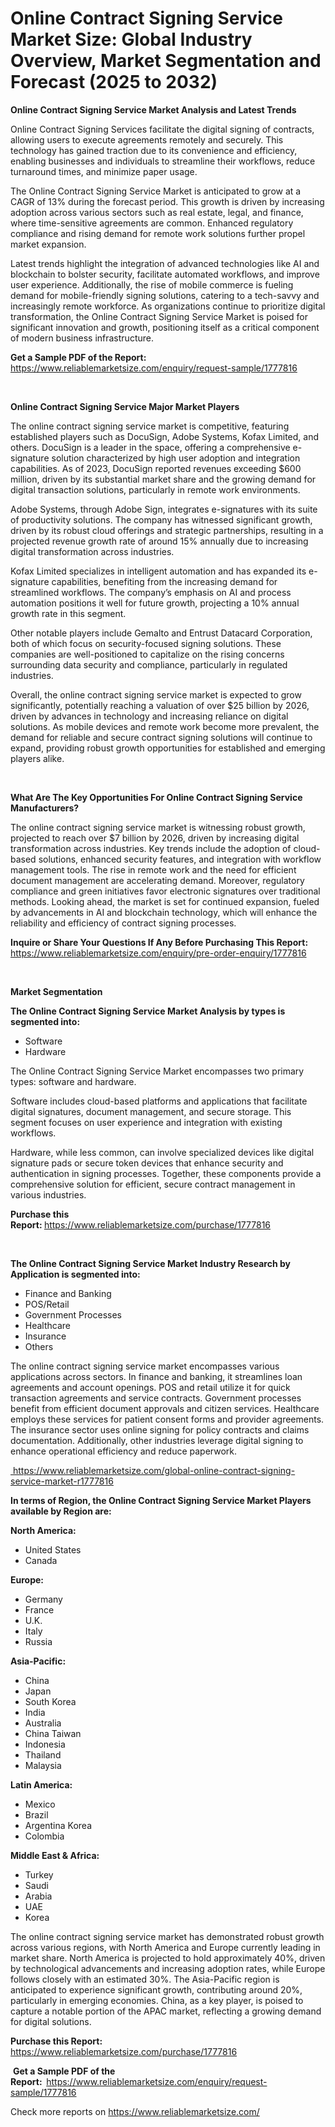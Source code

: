 <p><h1>Online Contract Signing Service Market Size: Global Industry Overview, Market Segmentation and Forecast (2025 to 2032)</h1></p><p><strong>Online Contract Signing Service Market Analysis and Latest Trends</strong></p>
<p><p>Online Contract Signing Services facilitate the digital signing of contracts, allowing users to execute agreements remotely and securely. This technology has gained traction due to its convenience and efficiency, enabling businesses and individuals to streamline their workflows, reduce turnaround times, and minimize paper usage.</p><p>The Online Contract Signing Service Market is anticipated to grow at a CAGR of 13% during the forecast period. This growth is driven by increasing adoption across various sectors such as real estate, legal, and finance, where time-sensitive agreements are common. Enhanced regulatory compliance and rising demand for remote work solutions further propel market expansion. </p><p>Latest trends highlight the integration of advanced technologies like AI and blockchain to bolster security, facilitate automated workflows, and improve user experience. Additionally, the rise of mobile commerce is fueling demand for mobile-friendly signing solutions, catering to a tech-savvy and increasingly remote workforce. As organizations continue to prioritize digital transformation, the Online Contract Signing Service Market is poised for significant innovation and growth, positioning itself as a critical component of modern business infrastructure.</p></p>
<p><strong>Get a Sample PDF of the Report:&nbsp;</strong> <a href="https://www.reliablemarketsize.com/enquiry/request-sample/1777816?utm_campaign=2526&utm_medium=2&utm_source=Github&utm_content=ia&utm_term=09032025&utm_id=online-contract-signing-service">https://www.reliablemarketsize.com/enquiry/request-sample/1777816</a></p>
<p>&nbsp;</p>
<p><strong>Online Contract Signing Service Major Market Players</strong></p>
<p><p>The online contract signing service market is competitive, featuring established players such as DocuSign, Adobe Systems, Kofax Limited, and others. DocuSign is a leader in the space, offering a comprehensive e-signature solution characterized by high user adoption and integration capabilities. As of 2023, DocuSign reported revenues exceeding $600 million, driven by its substantial market share and the growing demand for digital transaction solutions, particularly in remote work environments.</p><p>Adobe Systems, through Adobe Sign, integrates e-signatures with its suite of productivity solutions. The company has witnessed significant growth, driven by its robust cloud offerings and strategic partnerships, resulting in a projected revenue growth rate of around 15% annually due to increasing digital transformation across industries.</p><p>Kofax Limited specializes in intelligent automation and has expanded its e-signature capabilities, benefiting from the increasing demand for streamlined workflows. The company’s emphasis on AI and process automation positions it well for future growth, projecting a 10% annual growth rate in this segment.</p><p>Other notable players include Gemalto and Entrust Datacard Corporation, both of which focus on security-focused signing solutions. These companies are well-positioned to capitalize on the rising concerns surrounding data security and compliance, particularly in regulated industries.</p><p>Overall, the online contract signing service market is expected to grow significantly, potentially reaching a valuation of over $25 billion by 2026, driven by advances in technology and increasing reliance on digital solutions. As mobile devices and remote work become more prevalent, the demand for reliable and secure contract signing solutions will continue to expand, providing robust growth opportunities for established and emerging players alike.</p></p>
<p>&nbsp;</p>
<p><strong>What Are The Key Opportunities For Online Contract Signing Service Manufacturers?</strong></p>
<p><p>The online contract signing service market is witnessing robust growth, projected to reach over $7 billion by 2026, driven by increasing digital transformation across industries. Key trends include the adoption of cloud-based solutions, enhanced security features, and integration with workflow management tools. The rise in remote work and the need for efficient document management are accelerating demand. Moreover, regulatory compliance and green initiatives favor electronic signatures over traditional methods. Looking ahead, the market is set for continued expansion, fueled by advancements in AI and blockchain technology, which will enhance the reliability and efficiency of contract signing processes.</p></p>
<p><strong>Inquire or Share Your Questions If Any Before Purchasing This Report:</strong> <a href="https://www.reliablemarketsize.com/enquiry/pre-order-enquiry/1777816?utm_campaign=2526&utm_medium=2&utm_source=Github&utm_content=ia&utm_term=09032025&utm_id=online-contract-signing-service">https://www.reliablemarketsize.com/enquiry/pre-order-enquiry/1777816</a></p>
<p>&nbsp;</p>
<p><strong>Market Segmentation</strong></p>
<p><strong>The Online Contract Signing Service Market Analysis by types is segmented into:</strong></p>
<p><ul><li>Software</li><li>Hardware</li></ul></p>
<p><p>The Online Contract Signing Service Market encompasses two primary types: software and hardware. </p><p>Software includes cloud-based platforms and applications that facilitate digital signatures, document management, and secure storage. This segment focuses on user experience and integration with existing workflows. </p><p>Hardware, while less common, can involve specialized devices like digital signature pads or secure token devices that enhance security and authentication in signing processes. Together, these components provide a comprehensive solution for efficient, secure contract management in various industries.</p></p>
<p><strong>Purchase this Report:&nbsp;</strong><a href="https://www.reliablemarketsize.com/purchase/1777816?utm_campaign=2526&utm_medium=2&utm_source=Github&utm_content=ia&utm_term=09032025&utm_id=online-contract-signing-service">https://www.reliablemarketsize.com/purchase/1777816</a></p>
<p>&nbsp;</p>
<p><strong>The Online Contract Signing Service Market Industry Research by Application is segmented into:</strong></p>
<p><ul><li>Finance and Banking</li><li>POS/Retail</li><li>Government Processes</li><li>Healthcare</li><li>Insurance</li><li>Others</li></ul></p>
<p><p>The online contract signing service market encompasses various applications across sectors. In finance and banking, it streamlines loan agreements and account openings. POS and retail utilize it for quick transaction agreements and service contracts. Government processes benefit from efficient document approvals and citizen services. Healthcare employs these services for patient consent forms and provider agreements. The insurance sector uses online signing for policy contracts and claims documentation. Additionally, other industries leverage digital signing to enhance operational efficiency and reduce paperwork.</p></p>
<p><a href="https://www.reliablemarketsize.com/global-online-contract-signing-service-market-r1777816?utm_campaign=2526&utm_medium=2&utm_source=Github&utm_content=ia&utm_term=09032025&utm_id=online-contract-signing-service">&nbsp;https://www.reliablemarketsize.com/global-online-contract-signing-service-market-r1777816</a></p>
<p><strong>In terms of Region, the Online Contract Signing Service Market Players available by Region are:</strong></p>
<p>
    <p> <strong> North America: </strong>
        <ul>
            <li>United States</li>
            <li>Canada</li>
        </ul>
        </p> 
    <p> <strong> Europe: </strong>
        <ul>
            <li>Germany</li>
            <li>France</li>
            <li>U.K.</li>
            <li>Italy</li>
            <li>Russia</li>
        </ul>
        </p> 
    <p> <strong> Asia-Pacific: </strong>
        <ul>
            <li>China</li>
            <li>Japan</li>
            <li>South Korea</li>
            <li>India</li>
            <li>Australia</li>
            <li>China Taiwan</li>
            <li>Indonesia</li>
            <li>Thailand</li>
            <li>Malaysia</li>
        </ul>
        </p> 
    <p> <strong> Latin America: </strong>
        <ul>
            <li>Mexico</li>
            <li>Brazil</li>
            <li>Argentina Korea</li>
            <li>Colombia</li>
        </ul>
        </p> 
    <p> <strong> Middle East & Africa: </strong>
        <ul>
            <li>Turkey</li>
            <li>Saudi</li>
            <li>Arabia</li>
            <li>UAE</li>
            <li>Korea</li>
        </ul>
    </p>
    </p>
<p><p>The online contract signing service market has demonstrated robust growth across various regions, with North America and Europe currently leading in market share. North America is projected to hold approximately 40%, driven by technological advancements and increasing adoption rates, while Europe follows closely with an estimated 30%. The Asia-Pacific region is anticipated to experience significant growth, contributing around 20%, particularly in emerging economies. China, as a key player, is poised to capture a notable portion of the APAC market, reflecting a growing demand for digital solutions.</p></p>
<p><strong>Purchase this Report: </strong><a href="https://www.reliablemarketsize.com/purchase/1777816?utm_campaign=2526&utm_medium=2&utm_source=Github&utm_content=ia&utm_term=09032025&utm_id=online-contract-signing-service">https://www.reliablemarketsize.com/purchase/1777816</a></p>
<p>&nbsp;<strong>Get a Sample PDF of the Report:&nbsp;&nbsp;</strong><a href="https://www.reliablemarketsize.com/enquiry/request-sample/1777816?utm_campaign=2526&utm_medium=2&utm_source=Github&utm_content=ia&utm_term=09032025&utm_id=online-contract-signing-service">https://www.reliablemarketsize.com/enquiry/request-sample/1777816</a></p>
<p><strong></strong></p>
<p>Check more reports on <a href="https://www.reliablemarketsize.com/?utm_campaign=2526&utm_medium=2&utm_source=Github&utm_content=ia&utm_term=09032025&utm_id=online-contract-signing-service">https://www.reliablemarketsize.com/</a></p>